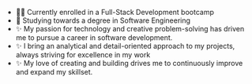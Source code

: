 
- 👨‍🎓 Currently enrolled in a Full-Stack Development bootcamp
- 🌱 Studying towards a degree in Software Engineering
- ✨ My passion for technology and creative problem-solving has driven me to pursue a career in software development.
- ✨ I bring an analytical and detail-oriented approach to my projects, always striving for excellence in my work
- ✨ My love of creating and building drives me to continuously improve and expand my skillset.

<!--
**Nita1001/Nita1001** is a ✨ _special_ ✨ repository because its `README.md` (this file) appears on your GitHub profile.

Here are some ideas to get you started:

- 🔭 I’m currently working on ...
- 🌱 I’m currently learning ...
- 👯 I’m looking to collaborate on ...
- 🤔 I’m looking for help with ...
- 💬 Ask me about ...
- 📫 How to reach me: ...
- 😄 Pronouns: ...
- ⚡ Fun fact: ...
-->
